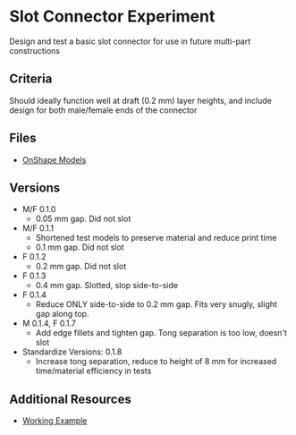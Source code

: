 # Slot Connector Experiment

Design and test a basic slot connector for use in future multi-part constructions

## Criteria

Should ideally function well at draft (0.2 mm) layer heights, and include design for both male/female ends of the connector

## Files

- [OnShape Models](https://cad.onshape.com/documents?nodeId=e52f12f402faae27812079b1&resourceType=folder&column=modifiedAt&order=desc&viewMode=0)

## Versions

- M/F 0.1.0
  - 0.05 mm gap. Did not slot
- M/F 0.1.1
  - Shortened test models to preserve material and reduce print time
  - 0.1 mm gap. Did not slot
- F 0.1.2
  - 0.2 mm gap. Did not slot
- F 0.1.3
  - 0.4 mm gap. Slotted, slop side-to-side
- F 0.1.4
  - Reduce ONLY side-to-side to 0.2 mm gap. Fits very snugly, slight gap along top.
- M 0.1.4, F 0.1.7
  - Add edge fillets and tighten gap. Tong separation is too low, doesn't slot
- Standardize Versions: 0.1.8
  - Increase tong separation, reduce to height of 8 mm for increased time/material efficiency in tests


## Additional Resources

- [Working Example](https://www.thingiverse.com/thing:2917932)
